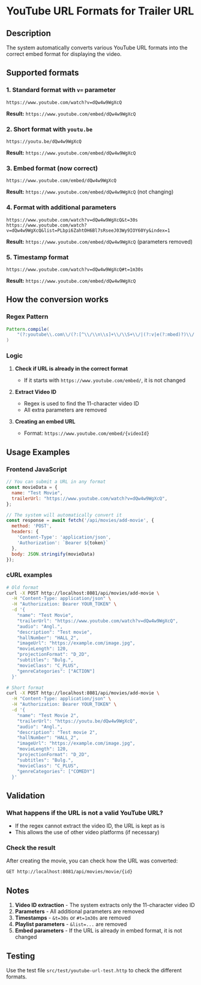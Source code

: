 # YouTube URL Formats for Trailer URL

## Description
The system automatically converts various YouTube URL formats into the correct embed format for displaying the video.

## Supported formats

### 1. Standard format with `v=` parameter
```
https://www.youtube.com/watch?v=dQw4w9WgXcQ
```
**Result:** `https://www.youtube.com/embed/dQw4w9WgXcQ`

### 2. Short format with `youtu.be`
```
https://youtu.be/dQw4w9WgXcQ
```
**Result:** `https://www.youtube.com/embed/dQw4w9WgXcQ`

### 3. Embed format (now correct)
```
https://www.youtube.com/embed/dQw4w9WgXcQ
```
**Result:** `https://www.youtube.com/embed/dQw4w9WgXcQ` (not changing)

### 4. Format with additional parameters
```
https://www.youtube.com/watch?v=dQw4w9WgXcQ&t=30s
https://www.youtube.com/watch?v=dQw4w9WgXcQ&list=PLbpi6ZahtOH6Bl7sRseeJ03Wy9IOY60Yy&index=1
```
**Result:** `https://www.youtube.com/embed/dQw4w9WgXcQ` (parameters removed)

### 5. Timestamp format
```
https://www.youtube.com/watch?v=dQw4w9WgXcQ#t=1m30s
```
**Result:** `https://www.youtube.com/embed/dQw4w9WgXcQ`

## How the conversion works

### Regex Pattern
```java
Pattern.compile(
    "(?:youtube\\.com\\/(?:[^\\/\\n\\s]+\\/\\S+\\/|(?:v|e(?:mbed)?)\\/|\\S*?[?&]v=)|youtu\\.be\\/)([a-zA-Z0-9_-]{11})"
)
```

### Logic
1. **Check if URL is already in the correct format**
    - If it starts with `https://www.youtube.com/embed/`, it is not changed

2. **Extract Video ID**
    - Regex is used to find the 11-character video ID
    - All extra parameters are removed

3. **Creating an embed URL**
    - Format: `https://www.youtube.com/embed/{videoId}`

## Usage Examples

### Frontend JavaScript
```javascript
// You can submit a URL in any format
const movieData = {
  name: "Test Movie",
  trailerUrl: "https://www.youtube.com/watch?v=dQw4w9WgXcQ",
};

// The system will automatically convert it
const response = await fetch('/api/movies/add-movie', {
  method: 'POST',
  headers: {
    'Content-Type': 'application/json',
    'Authorization': `Bearer ${token}`
  },
  body: JSON.stringify(movieData)
});
```

### cURL examples
```bash
# Old format
curl -X POST http://localhost:8081/api/movies/add-movie \
  -H "Content-Type: application/json" \
  -H "Authorization: Bearer YOUR_TOKEN" \
  -d '{
    "name": "Test Movie",
    "trailerUrl": "https://www.youtube.com/watch?v=dQw4w9WgXcQ",
    "audio": "Angl.",
    "description": "Test movie",
    "hallNumber": "HALL_2",
    "imageUrl": "https://example.com/image.jpg",
    "movieLength": 120,
    "projectionFormat": "D_2D",
    "subtitles": "Bulg.",
    "movieClass": "C_PLUS",
    "genreCategories": ["ACTION"]
  }'

# Short format
curl -X POST http://localhost:8081/api/movies/add-movie \
  -H "Content-Type: application/json" \
  -H "Authorization: Bearer YOUR_TOKEN" \
  -d '{
    "name": "Test Movie 2",
    "trailerUrl": "https://youtu.be/dQw4w9WgXcQ",
    "audio": "Angl.",
    "description": "Test movie 2",
    "hallNumber": "HALL_2",
    "imageUrl": "https://example.com/image.jpg",
    "movieLength": 120,
    "projectionFormat": "D_2D",
    "subtitles": "Bulg.",
    "movieClass": "C_PLUS",
    "genreCategories": ["COMEDY"]
  }'
```

## Validation

### What happens if the URL is not a valid YouTube URL?
- If the regex cannot extract the video ID, the URL is kept as is
- This allows the use of other video platforms (if necessary)

### Check the result
After creating the movie, you can check how the URL was converted:

```bash
GET http://localhost:8081/api/movies/movie/{id}
```

## Notes

1. **Video ID extraction** - The system extracts only the 11-character video ID
2. **Parameters** - All additional parameters are removed
3. **Timestamps** - `&t=30s` or `#t=1m30s` are removed
4. **Playlist parameters** - `&list=...` are removed
5. **Embed parameters** - If the URL is already in embed format, it is not changed

## Testing

Use the test file `src/test/youtube-url-test.http` to check the different formats.